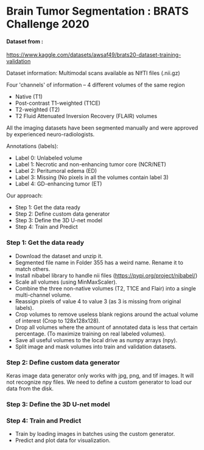 # Brain Tumor Segmentation : BRATS Challenge 2020 
#### Dataset from : 
https://www.kaggle.com/datasets/awsaf49/brats20-dataset-training-validation

Dataset information:
Multimodal scans available as NIfTI files (.nii.gz) 

Four 'channels' of information – 4 different volumes of the same region
- Native (T1) 
- Post-contrast T1-weighted (T1CE)
- T2-weighted (T2)
- T2 Fluid Attenuated Inversion Recovery (FLAIR) volumes

All the imaging datasets have been segmented manually and were approved by experienced neuro-radiologists. 

Annotations (labels): 
- Label 0: Unlabeled volume
- Label 1: Necrotic and non-enhancing tumor core (NCR/NET)
- Label 2: Peritumoral edema (ED)
- Label 3: Missing (No pixels in all the volumes contain label 3)
- Label 4: GD-enhancing tumor (ET)

Our approach:
- Step 1: Get the data ready
- Step 2: Define custom data generator
- Step 3: Define the 3D U-net model
- Step 4: Train and Predict

### Step 1: Get the data ready

- Download the dataset and unzip it. 
- Segmented file name in Folder 355 has a weird name. Rename it to match others.
- Install nibabel library to handle nii files (https://pypi.org/project/nibabel/)
- Scale all volumes (using MinMaxScaler).
- Combine the three non-native volumes (T2, T1CE and Flair) into a single multi-channel volume. 
- Reassign pixels of value 4 to value 3 (as 3 is missing from original labels).
- Crop volumes to remove useless blank regions around the actual volume of interest (Crop to 128x128x128).
- Drop all volumes where the amount of annotated data is less that certain percentage. (To maximize training on real labeled volumes). 
- Save all useful volumes to the local drive as numpy arrays (npy).
- Split image and mask volumes into train and validation datasets.

### Step 2: Define custom data generator
Keras image data generator only works with jpg, png, and tif images. 
It will not recognize npy files. We need to define a custom generator to load our data from the disk. 

### Step 3: Define the 3D U-net model 

### Step 4: Train and Predict
- Train by loading images in batches using the custom generator. 
- Predict and plot data for visualization.

